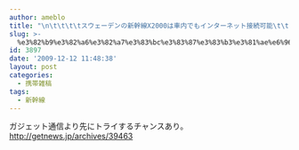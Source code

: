 ```yaml
---
author: ameblo
title: "\n\t\t\t\tスウェーデンの新幹線X2000は車内でもインターネット接続可能\t\t"
slug: >-
  %e3%82%b9%e3%82%a6%e3%82%a7%e3%83%bc%e3%83%87%e3%83%b3%e3%81%ae%e6%96%b0%e5%b9%b9%e7%b7%9ax2000%e3%81%af%e8%bb%8a%e5%86%85%e3%81%a7%e3%82%82%e3%82%a4%e3%83%b3%e3%82%bf%e3%83%bc%e3%83%8d%e3%83%83
id: 3897
date: '2009-12-12 11:48:38'
layout: post
categories:
  - 携帯雑稿
tags:
  - 新幹線
---
```


ガジェット通信より先にトライするチャンスあり。 http://getnews.jp/archives/39463